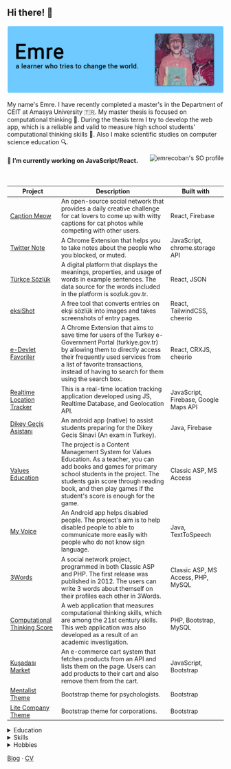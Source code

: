 ## Hi there! 👋

![emrecobanBanner](banner.png)

My name's Emre. I have recently completed a master's in the Department of CEIT at Amasya University 🇹🇷. My master thesis is focused on computational thinking 🔭. During the thesis term I try to develop the web app, which is a reliable and valid to measure high school students' computational thinking skills 🔬. Also I make scientific studies on computer science education 🔍.

<a href="https://stackoverflow.com/users/6468955/emre" target="_blank"><img src="https://stackoverflow-readme-profile.johannchopin.fr/profile-small/6468955?theme=dark" alt="emrecoban's SO profile" align="right" /></a>

#### 🔭 I’m currently working on JavaScript/React.
<br />

| Project | Description | Built with |
| ------- | ----------- | ---------- |
|[Caption Meow](https://github.com/emrecoban/caption-meow)|An open-source social network that provides a daily creative challenge for cat lovers to come up with witty captions for cat photos while competing with other users.|React, Firebase|
|[Twitter Note](https://github.com/emrecoban/twitterNote)|A Chrome Extension that helps you to take notes about the people who you blocked, or muted.|JavaScript, chrome.storage API|
|[Türkçe Sözlük](https://github.com/emrecoban/turkish-dictionary)|A digital platform that displays the meanings, properties, and usage of words in example sentences. The data source for the words included in the platform is sozluk.gov.tr.|React, JSON|
|[eksiShot](https://github.com/emrecoban/eksiShot)|A free tool that converts entries on ekşi sözlük into images and takes screenshots of entry pages.|React, TailwindCSS, cheerio|
|[e-Devlet Favoriler](https://github.com/emrecoban/e-devlet-fav)|A Chrome Extension that aims to save time for users of the Turkey e-Government Portal (turkiye.gov.tr) by allowing them to directly access their frequently used services from a list of favorite transactions, instead of having to search for them using the search box.|React, CRXJS, cheerio|
|[Realtime Location Tracker](https://github.com/emrecoban/realtimeLocationTracker)|This is a real-time location tracking application developed using JS, Realtime Database, and Geolocation API.|JavaScript, Firebase, Google Maps API|
|[Dikey Geçiş Asistanı](https://github.com/emrecoban/dikey-gecis-asistani)|An android app (native) to assist students preparing for the Dikey Gecis Sinavi (An exam in Turkey).|Java, Firebase|
|[Values Education](https://github.com/emrecoban/values-education)|The project is a Content Management System for Values Education. As a teacher, you can add books and games for primary school students in the project. The students gain score through reading book, and then play games if the student's score is enough for the game.|Classic ASP, MS Access|
|[My Voice](https://github.com/emrecoban/my-voice)|An Android app helps disabled people. The project's aim is to help disabled people to able to communicate more easily with people who do not know sign language.|Java, TextToSpeech|
|[3Words](https://github.com/emrecoban/3Words)|A social network project, programmed in both Classic ASP and PHP. The first release was published in 2012. The users can write 3 words about themself on their profiles each other in 3Words.|Classic ASP, MS Access, PHP, MySQL|
|[Computational Thinking Score](https://github.com/emrecoban/ComputationalThinking)|A web application that measures computational thinking skills, which are among the 21st century skills. This web application was also developed as a result of an academic investigation.|PHP, Bootstrap, MySQL|
|[Kuşadası Market](https://github.com/emrecoban/kusadasi-market)|An e-commerce cart system that fetches products from an API and lists them on the page. Users can add products to their cart and also remove them from the cart.|JavaScript, Bootstrap|
|[Mentalist Theme](https://github.com/emrecoban/Mentalist-Theme-Bootstrap)|Bootstrap theme for psychologists.|Bootstrap|
|[Lite Company Theme](https://github.com/emrecoban/Lite-Company-Bootstrap-Theme)|Bootstrap theme for corporations.|Bootstrap|

<details>
  <summary>Education</summary>

#### Amasya University (2018 to 2021)

- **Computer Education and Instructional Technology** (_Master of Science_)
- Graduation project: [Computational Thinking Score](https://github.com/emrecoban/ComputationalThinking) (_PHP_)

#### Ondokuz Mayıs University (2016 to 2018)

- **Computer Education and Instructional Technology** (_Bachelor of Science_)
- Graduation project: [My Voice](https://github.com/emrecoban/my-voice) (_Java_)

#### Ondokuz Mayıs University (2013 to 2015)

- **Computer Programming** (_Associate of Science_)
- Graduation project: [Values Education](https://github.com/emrecoban/values-education) (_Classic ASP_)

</details>

<details>
  <summary>Skills</summary>
  
- Problem Solving
- Working as a part of a team
- Teaching
</details>

<details>
  <summary>Hobbies</summary>

I live in Samsun, Turkey 🌿 and enjoy spending my free time reading scientific book & article and novel 📚, hanging out with friends as an asocial 🥂, learning new things about software development ✍️, watching TV series in English as my second language 📺, listening to loud music 🎶, and surfing on the internet 🌐.
</details>

[Blog](https://emrecoban.github.io) · [CV](https://github.com/emrecoban/emrecoban.github.io/blob/main/Emre_COBAN_CV-ENG.pdf)
<!--
![Java](https://img.shields.io/badge/java-%23ED8B00.svg?&style=flat&logo=java&logoColor=white)
![Python](https://img.shields.io/badge/python%20-%2314354C.svg?&style=flat&logo=python&logoColor=white)
![Node](https://img.shields.io/badge/node.js%20-%2343853D.svg?&style=flat&logo=node.js&logoColor=white)
![Ruby](https://img.shields.io/badge/ruby-%23CC342D.svg?&style=flat&logo=ruby&logoColor=white)
![GoLang](https://img.shields.io/badge/go-%2300ADD8.svg?&style=flat&logo=go&logoColor=white)
![Rust](https://img.shields.io/badge/rust-%23000000.svg?&style=flat&logo=rust&logoColor=white)
![Dart](https://img.shields.io/badge/dart-%230175C2.svg?&style=flat&logo=dart&logoColor=white)

[![Kullanılan Diller](https://github-readme-stats.vercel.app/api/top-langs/?username=emrecoban&layout=compact&langs_count=10&hide=html,smarty,javascript)](https://github-readme-stats.vercel.app/api/top-langs/?username=buraksenyurt&layout=compact&langs_count=10&hide=html,smarty,javascript)
**emrecoban/emrecoban** is a ✨ _special_ ✨ repository because its `README.md` (this file) appears on your GitHub profile.

Here are some ideas to get you started:

- 🔭 I’m currently working on ...
- 🌱 I’m currently learning ...
- 👯 I’m looking to collaborate on ...
- 🤔 I’m looking for help with ...
- 💬 Ask me about ...
- 📫 How to reach me: ...
- 😄 Pronouns: ...
- ⚡ Fun fact: ...
-->
